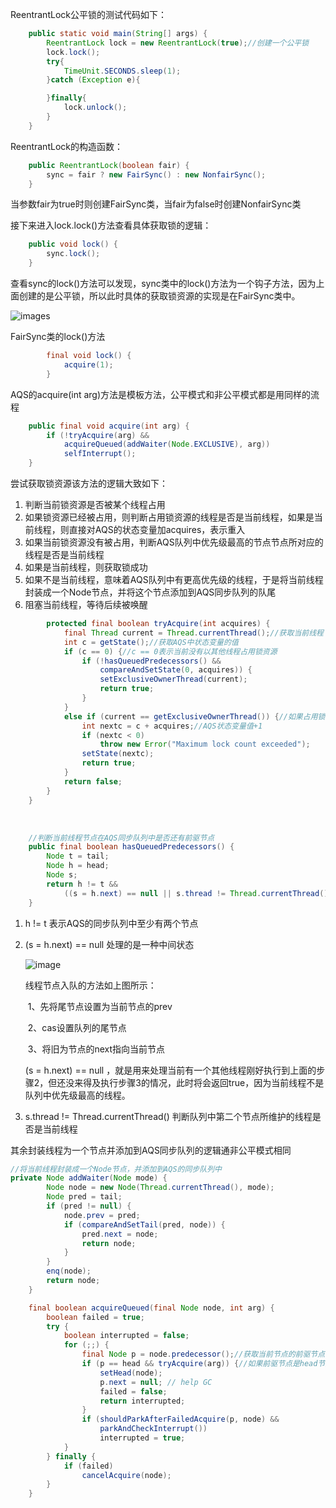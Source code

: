 ReentrantLock公平锁的测试代码如下：

```java
    public static void main(String[] args) {
        ReentrantLock lock = new ReentrantLock(true);//创建一个公平锁
        lock.lock();
        try{
            TimeUnit.SECONDS.sleep(1);
        }catch (Exception e){

        }finally{
            lock.unlock();
        }
    }

```



ReentrantLock的构造函数：

```java
    public ReentrantLock(boolean fair) {
        sync = fair ? new FairSync() : new NonfairSync();
    }
```

当参数fair为true时则创建FairSync类，当fair为false时创建NonfairSync类



接下来进入lock.lock()方法查看具体获取锁的逻辑：

```java
    public void lock() {
        sync.lock();
    }
```



查看sync的lock()方法可以发现，sync类中的lock()方法为一个钩子方法，因为上面创建的是公平锁，所以此时具体的获取锁资源的实现是在FairSync类中。

![images](https://github.com/singedli/juc/blob/master/pic/sycn%E7%9A%84lock()%E6%96%B9%E6%B3%95.png)



FairSync类的lock()方法

```java
        final void lock() {
            acquire(1);
        }
```



AQS的acquire(int arg)方法是模板方法，公平模式和非公平模式都是用同样的流程

```java
    public final void acquire(int arg) {
        if (!tryAcquire(arg) &&
            acquireQueued(addWaiter(Node.EXCLUSIVE), arg))
            selfInterrupt();
    }
```

尝试获取锁资源该方法的逻辑大致如下：

1. 判断当前锁资源是否被某个线程占用
2.  如果锁资源已经被占用，则判断占用锁资源的线程是否是当前线程，如果是当前线程，则直接对AQS的状态变量加acquires，表示重入
3. 如果当前锁资源没有被占用，判断AQS队列中优先级最高的节点节点所对应的线程是否是当前线程
4. 如果是当前线程，则获取锁成功
5. 如果不是当前线程，意味着AQS队列中有更高优先级的线程，于是将当前线程封装成一个Node节点，并将这个节点添加到AQS同步队列的队尾
6. 阻塞当前线程，等待后续被唤醒

```java
        protected final boolean tryAcquire(int acquires) {
            final Thread current = Thread.currentThread();//获取当前线程
            int c = getState();//获取AQS中状态变量的值
            if (c == 0) {//c == 0表示当前没有以其他线程占用锁资源
                if (!hasQueuedPredecessors() &&
                    compareAndSetState(0, acquires)) {
                    setExclusiveOwnerThread(current);
                    return true;
                }
            }
            else if (current == getExclusiveOwnerThread()) {//如果占用锁资源的线程是当前线程
                int nextc = c + acquires;//AQS状态变量值+1
                if (nextc < 0)
                    throw new Error("Maximum lock count exceeded");
                setState(nextc);
                return true;
            }
            return false;
        }
    }
```

​	

```java
	//判断当前线程节点在AQS同步队列中是否还有前驱节点    
	public final boolean hasQueuedPredecessors() {
        Node t = tail;
        Node h = head;
        Node s;
        return h != t &&
            ((s = h.next) == null || s.thread != Thread.currentThread());
    }
```

1.  h != t  表示AQS的同步队列中至少有两个节点

2. (s = h.next) == null  处理的是一种中间状态

   ![image](https://github.com/singedli/juc/blob/master/pic/线程节点入队的方法.png)


   线程节点入队的方法如上图所示：

   ​	1、先将尾节点设置为当前节点的prev

   ​	2、cas设置队列的尾节点

   ​	3、将旧为节点的next指向当前节点

   (s = h.next) == null ，就是用来处理当前有一个其他线程刚好执行到上面的步骤2，但还没来得及执行步骤3的情况，此时将会返回true，因为当前线程不是队列中优先级最高的线程。

3. s.thread != Thread.currentThread()  判断队列中第二个节点所维护的线程是否是当前线程



其余封装线程为一个节点并添加到AQS同步队列的逻辑通非公平模式相同

```java
//将当前线程封装成一个Node节点，并添加到AQS的同步队列中    
private Node addWaiter(Node mode) {
        Node node = new Node(Thread.currentThread(), mode);
        Node pred = tail;
        if (pred != null) {
            node.prev = pred;
            if (compareAndSetTail(pred, node)) {
                pred.next = node;
                return node;
            }
        }
        enq(node);
        return node;
    }
```



```java
    final boolean acquireQueued(final Node node, int arg) {
        boolean failed = true;
        try {
            boolean interrupted = false;
            for (;;) {
                final Node p = node.predecessor();//获取当前节点的前驱节点
                if (p == head && tryAcquire(arg)) {//如果前驱节点是head节点，则尝试获取锁资源
                    setHead(node);
                    p.next = null; // help GC
                    failed = false;
                    return interrupted;
                }
                if (shouldParkAfterFailedAcquire(p, node) &&
                    parkAndCheckInterrupt())
                    interrupted = true;
            }
        } finally {
            if (failed)
                cancelAcquire(node);
        }
    }
```

